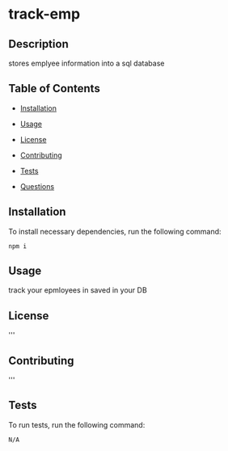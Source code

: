 # track-emp

## Description

stores emplyee information into a sql database

## Table of Contents 

* [Installation](#installation)

* [Usage](#usage)

* [License](#license)

* [Contributing](#contributing)

* [Tests](#tests)

* [Questions](#questions)

## Installation

To install necessary dependencies, run the following command:

```
npm i
```

## Usage

track your epmloyees in saved in your DB

## License

'''
  
## Contributing

'''

## Tests

To run tests, run the following command:

```
N/A
```